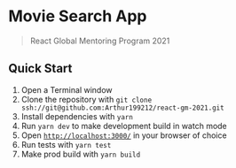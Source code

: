# Movie Search App
> React Global Mentoring Program 2021

## Quick Start
1. Open a Terminal window
2. Clone the repository with `git clone ssh://git@github.com:Arthur199212/react-gm-2021.git`
3. Install dependencies with `yarn`
4. Run `yarn dev` to make development build in watch mode
5. Open [`http://localhost:3000/`](http://localhost:3000/) in your browser of choice
6. Run tests with `yarn test`
7. Make prod build with `yarn build`
